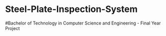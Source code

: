 # Steel-Plate-Inspection-System

#Bachelor of Technology in Computer Science and Engineering - Final Year Project
